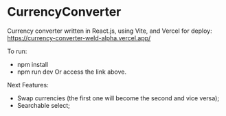 # CurrencyConverter
Currency converter written in React.js, using Vite, and Vercel for deploy: https://currency-converter-weld-alpha.vercel.app/

To run:
- npm install
- npm run dev
Or access the link above.

Next Features:
- Swap currencies (the first one will become the second and vice versa);
- Searchable select;
